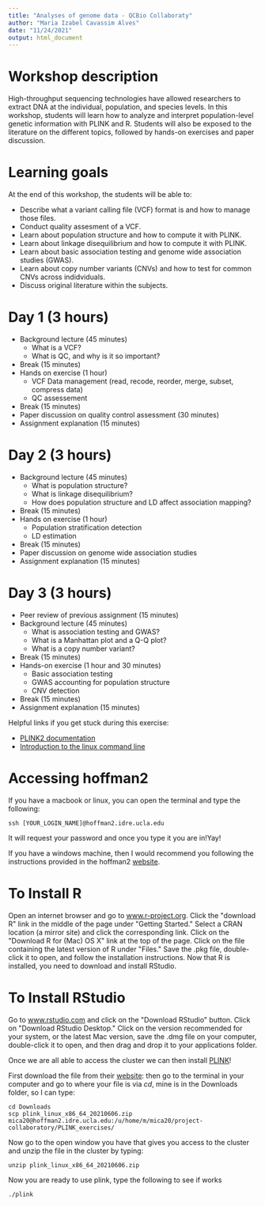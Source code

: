 ```yaml
---
title: "Analyses of genome data - QCBio Collaboraty"
author: "Maria Izabel Cavassim Alves"
date: "11/24/2021"
output: html_document
---
```

Workshop description
=====================

High-throughput sequencing technologies have allowed researchers to extract DNA at the individual, population, and species levels. 
In this workshop, students will learn how to analyze and interpret population-level genetic information with PLINK and R.
Students will also be exposed to the literature on the different topics, followed by hands-on exercises and paper discussion.


Learning goals
=====================
At the end of this workshop, the students will be able to:

* Describe what a variant calling file (VCF) format is and how to manage those files.
* Conduct quality assesment of a VCF.
* Learn about population structure and how to compute it with PLINK.
* Learn about linkage disequilibrium and how to compute it with PLINK.
* Learn about basic association testing and genome wide association studies (GWAS).
* Learn about copy number variants (CNVs) and how to test for common CNVs across indidviduals.
* Discuss original literature within the subjects.


Day 1 (3 hours)
=====================
* Background lecture (45 minutes)
	- What is a VCF?
	- What is QC, and why is it so important?
* Break (15 minutes)
* Hands on exercise (1 hour)
	- VCF Data management (read, recode, reorder, merge, subset, compress data)
	- QC assessement
* Break (15 minutes)
* Paper discussion on quality control assessment (30 minutes)
* Assignment explanation (15 minutes)


Day 2 (3 hours)
=====================
* Background lecture (45 minutes)
	- What is population structure?
	- What is linkage disequilibrium?
	- How does population structure and LD affect association mapping?
* Break (15 minutes)
* Hands on exercise (1 hour)
	- Population stratification detection
	- LD estimation
* Break (15 minutes)
* Paper discussion on genome wide association studies
* Assignment explanation (15 minutes)


Day 3 (3 hours)
=====================
* Peer review of previous assignment (15 minutes)
* Background lecture (45 minutes)
	- What is association testing and GWAS?
	- What is a Manhattan plot and a Q-Q plot?
	- What is a copy number variant?
* Break (15 minutes)
* Hands-on exercise (1 hour and 30 minutes)
	- Basic association testing
	- GWAS accounting for population structure
	- CNV detection
* Break (15 minutes)
* Assignment explanation (15 minutes)

Helpful links if you get stuck during this exercise:

* [PLINK2 documentation](https://www.cog-genomics.org/plink2/)
* [Introduction to the linux command line](http://lifehacker.com/5633909/who-needs-a-mouse-learn-to-use-the-commandline-for-almost-anything)


# Accessing hoffman2
If you have a macbook or linux, you can open the terminal and type the following:
```{bash, eval=F}
ssh [YOUR_LOGIN_NAME]@hoffman2.idre.ucla.edu
```
It will request your password and once you type it you are in!Yay!

If you have a windows machine, then I would recommend you following the instructions provided in the hoffman2 [website](https://www.hoffman2.idre.ucla.edu/Using-H2/Connecting/Connecting.html).

# To Install R
Open an internet browser and go to www.r-project.org.
Click the "download R" link in the middle of the page under "Getting Started."
Select a CRAN location (a mirror site) and click the corresponding link.
Click on the "Download R for (Mac) OS X" link at the top of the page.
Click on the file containing the latest version of R under "Files."
Save the .pkg file, double-click it to open, and follow the installation instructions.
Now that R is installed, you need to download and install RStudio.

# To Install RStudio
Go to www.rstudio.com and click on the "Download RStudio" button.
Click on "Download RStudio Desktop."
Click on the version recommended for your system, or the latest Mac version, save the .dmg file on your computer, double-click it to open, and then drag and drop it to your applications folder.

Once we are all able to access the cluster we can then install [PLINK](https://www.cog-genomics.org/plink2/)!

First download the file from their [website](https://www.cog-genomics.org/plink2/): 
then go to the terminal in your computer and go to where your file is via *cd*, mine is in the Downloads folder, so I can type:

```{bash, eval=F}
cd Downloads
scp plink_linux_x86_64_20210606.zip mica20@hoffman2.idre.ucla.edu:/u/home/m/mica20/project-collaboratory/PLINK_exercises/
```

Now go to the open window you have that gives you access to the cluster and unzip the file in the cluster by typing:

```{bash, eval=F}
unzip plink_linux_x86_64_20210606.zip
```

Now you are ready to use plink, type the following to see if works
```{bash, eval=F}
./plink
```
